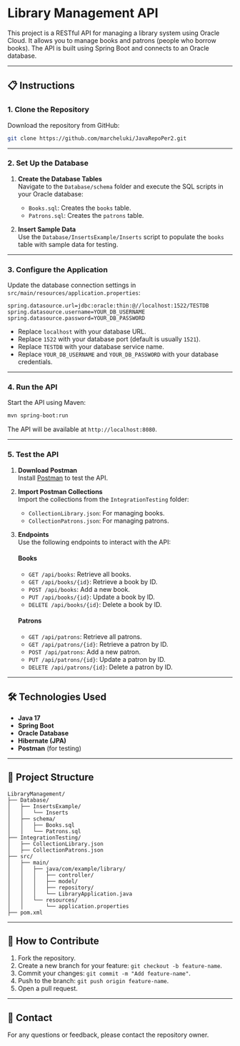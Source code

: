 # Library Management API
This project is a RESTful API for managing a library system using Oracle Cloud. It allows you to manage books and patrons (people who borrow books). The API is built using Spring Boot and connects to an Oracle database.

---

## 📋 Instructions

### 1. Clone the Repository
Download the repository from GitHub:
```bash
git clone https://github.com/marcheluki/JavaRepoPer2.git
```

---

### 2. Set Up the Database
1. **Create the Database Tables**  
   Navigate to the `Database/schema` folder and execute the SQL scripts in your Oracle database:
   - `Books.sql`: Creates the `books` table.
   - `Patrons.sql`: Creates the `patrons` table.

2. **Insert Sample Data**  
   Use the `Database/InsertsExample/Inserts` script to populate the `books` table with sample data for testing.

---

### 3. Configure the Application
Update the database connection settings in `src/main/resources/application.properties`:
```properties
spring.datasource.url=jdbc:oracle:thin:@//localhost:1522/TESTDB
spring.datasource.username=YOUR_DB_USERNAME
spring.datasource.password=YOUR_DB_PASSWORD
```
- Replace `localhost` with your database URL.
- Replace `1522` with your database port (default is usually `1521`).
- Replace `TESTDB` with your database service name.
- Replace `YOUR_DB_USERNAME` and `YOUR_DB_PASSWORD` with your database credentials.

---

### 4. Run the API
Start the API using Maven:
```bash
mvn spring-boot:run
```

The API will be available at `http://localhost:8080`.

---

### 5. Test the API
1. **Download Postman**  
   Install [Postman](https://www.postman.com/downloads/) to test the API.

2. **Import Postman Collections**  
   Import the collections from the `IntegrationTesting` folder:
   - `CollectionLibrary.json`: For managing books.
   - `CollectionPatrons.json`: For managing patrons.

3. **Endpoints**  
   Use the following endpoints to interact with the API:

   #### Books
   - `GET /api/books`: Retrieve all books.
   - `GET /api/books/{id}`: Retrieve a book by ID.
   - `POST /api/books`: Add a new book.
   - `PUT /api/books/{id}`: Update a book by ID.
   - `DELETE /api/books/{id}`: Delete a book by ID.

   #### Patrons
   - `GET /api/patrons`: Retrieve all patrons.
   - `GET /api/patrons/{id}`: Retrieve a patron by ID.
   - `POST /api/patrons`: Add a new patron.
   - `PUT /api/patrons/{id}`: Update a patron by ID.
   - `DELETE /api/patrons/{id}`: Delete a patron by ID.

---

## 🛠️ Technologies Used
- **Java 17**
- **Spring Boot**
- **Oracle Database**
- **Hibernate (JPA)**
- **Postman** (for testing)

---

## 📂 Project Structure
```
LibraryManagement/
├── Database/
│   ├── InsertsExample/
│   │   └── Inserts
│   ├── schema/
│   │   ├── Books.sql
│   │   └── Patrons.sql
├── IntegrationTesting/
│   ├── CollectionLibrary.json
│   ├── CollectionPatrons.json
├── src/
│   ├── main/
│   │   ├── java/com/example/library/
│   │   │   ├── controller/
│   │   │   ├── model/
│   │   │   ├── repository/
│   │   │   └── LibraryApplication.java
│   │   └── resources/
│   │       └── application.properties
├── pom.xml
```

---

## 🚀 How to Contribute
1. Fork the repository.
2. Create a new branch for your feature: `git checkout -b feature-name`.
3. Commit your changes: `git commit -m "Add feature-name"`.
4. Push to the branch: `git push origin feature-name`.
5. Open a pull request.

---

## 📧 Contact
For any questions or feedback, please contact the repository owner.